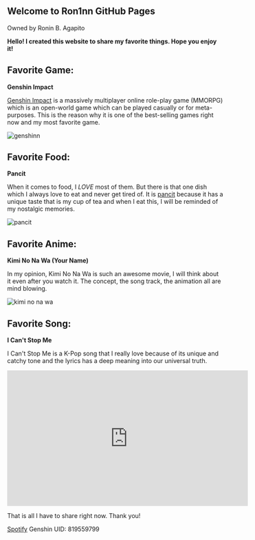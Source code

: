 ## Welcome to Ron1nn GitHub Pages
Owned by Ronin B. Agapito

**Hello! I created this website to share my favorite things. Hope you enjoy it!**

## Favorite Game:

**Genshin Impact**

[Genshin Impact](https://genshin.hoyoverse.com) is a massively multiplayer online role-play game (MMORPG) which is an open-world game which can be played casually or for meta-purposes. This is the reason why it is one of the best-selling games right now and my most favorite game.

![genshinn](https://user-images.githubusercontent.com/99853548/155483483-4364aa40-2047-45a2-a531-b06abfb8f955.jpg)

## Favorite Food:

**Pancit**

When it comes to food, I _LOVE_ most of them. But there is that one dish which I always love to eat and never get tired of. It is [pancit](https://en.wikipedia.org/wiki/Pancit) because it has a unique taste that is my cup of tea and when I eat this, I will be reminded of my nostalgic memories.

![pancit](https://user-images.githubusercontent.com/99853548/155484402-fc7274e6-a040-4867-968a-f1971bbefdc8.jpg)

## Favorite Anime:

**Kimi No Na Wa (Your Name)**

In my opinion, Kimi No Na Wa is such an awesome movie, I will think about it even after you watch it. The concept, the song track, the animation all are mind blowing.

![kimi no na wa](https://user-images.githubusercontent.com/99853548/155487251-1d2a57c5-13dd-43ac-a962-119dda106bd5.jpg)

## Favorite Song:

**I Can't Stop Me**

I Can't Stop Me is a K-Pop song that I really love because of its unique and catchy tone and the lyrics has a deep meaning into our universal truth.

<iframe width="560" height="315" src="https://www.youtube.com/embed/CM4CkVFmTds" title="YouTube video player" frameborder="0" allow="accelerometer; autoplay; clipboard-write; encrypted-media; gyroscope; picture-in-picture" allowfullscreen></iframe>

That is all I have to share right now. Thank you!


[Spotify](https://open.spotify.com/playlist/5yRNUaEzCxODndaCkYs3PH?si=a60febcf15c74c7a)
Genshin UID: 819559799
